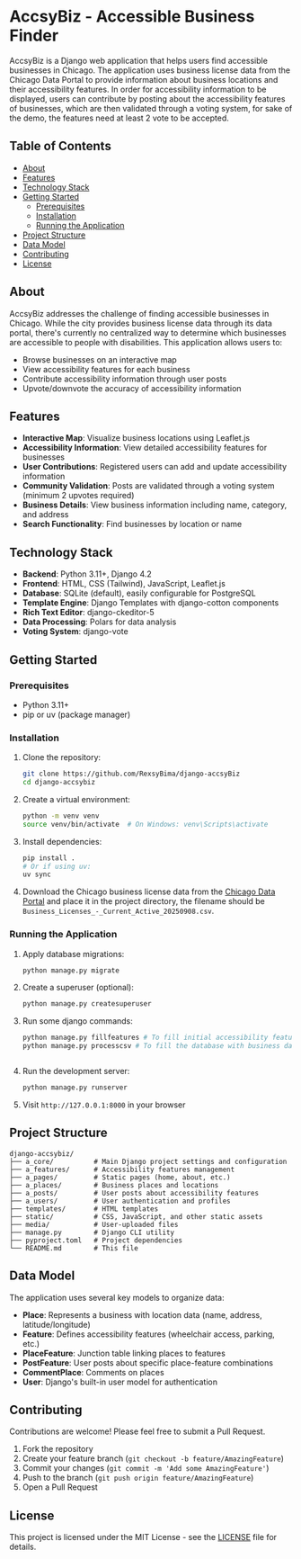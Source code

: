 # AccsyBiz - Accessible Business Finder

AccsyBiz is a Django web application that helps users find accessible businesses in Chicago. The application uses business license data from the Chicago Data Portal to provide information about business locations and their accessibility features. In order for accessibility information to be displayed, users can contribute by posting about the accessibility features of businesses, which are then validated through a voting system, for sake of the demo, the features need at least  2 vote to be accepted.

## Table of Contents

- [About](#about)
- [Features](#features)
- [Technology Stack](#technology-stack)
- [Getting Started](#getting-started)
  - [Prerequisites](#prerequisites)
  - [Installation](#installation)
  - [Running the Application](#running-the-application)
- [Project Structure](#project-structure)
- [Data Model](#data-model)
- [Contributing](#contributing)
- [License](#license)

## About

AccsyBiz addresses the challenge of finding accessible businesses in Chicago. While the city provides business license data through its data portal, there's currently no centralized way to determine which businesses are accessible to people with disabilities. This application allows users to:

- Browse businesses on an interactive map
- View accessibility features for each business
- Contribute accessibility information through user posts
- Upvote/downvote the accuracy of accessibility information

## Features

- **Interactive Map**: Visualize business locations using Leaflet.js
- **Accessibility Information**: View detailed accessibility features for businesses
- **User Contributions**: Registered users can add and update accessibility information
- **Community Validation**: Posts are validated through a voting system (minimum 2 upvotes required)
- **Business Details**: View business information including name, category, and address
- **Search Functionality**: Find businesses by location or name

## Technology Stack

- **Backend**: Python 3.11+, Django 4.2
- **Frontend**: HTML, CSS (Tailwind), JavaScript, Leaflet.js
- **Database**: SQLite (default), easily configurable for PostgreSQL
- **Template Engine**: Django Templates with django-cotton components
- **Rich Text Editor**: django-ckeditor-5
- **Data Processing**: Polars for data analysis
- **Voting System**: django-vote

## Getting Started

### Prerequisites

- Python 3.11+
- pip or uv (package manager)

### Installation

1. Clone the repository:

   ```bash
   git clone https://github.com/RexsyBima/django-accsyBiz
   cd django-accsybiz
   ```

2. Create a virtual environment:

   ```bash
   python -m venv venv
   source venv/bin/activate  # On Windows: venv\Scripts\activate
   ```

3. Install dependencies:

   ```bash
   pip install .
   # Or if using uv:
   uv sync
   ```

4. Download the Chicago business license data from the [Chicago Data Portal](https://data.cityofchicago.org/Community-Economic-Development/Business-Licenses-Current-Active-Map/e4sp-itvq) and place it in the project directory, the filename should be `Business_Licenses_-_Current_Active_20250908.csv`.

### Running the Application

1. Apply database migrations:

   ```bash
   python manage.py migrate
   ```

2. Create a superuser (optional):

   ```bash
   python manage.py createsuperuser
   ```

3. Run some django commands:

   ```bash
   python manage.py fillfeatures # To fill initial accessibility features, brailee menu etc
   python manage.py processcsv # To fill the database with business data from the CSV file Business_Licenses_-_Current_Active_20250908.csv
   ```

   ```

4. Run the development server:

   ```bash
   python manage.py runserver
   ```

5. Visit `http://127.0.0.1:8000` in your browser

## Project Structure

```
django-accsybiz/
├── a_core/          # Main Django project settings and configuration
├── a_features/      # Accessibility features management
├── a_pages/         # Static pages (home, about, etc.)
├── a_places/        # Business places and locations
├── a_posts/         # User posts about accessibility features
├── a_users/         # User authentication and profiles
├── templates/       # HTML templates
├── static/          # CSS, JavaScript, and other static assets
├── media/           # User-uploaded files
├── manage.py        # Django CLI utility
├── pyproject.toml   # Project dependencies
└── README.md        # This file
```

## Data Model

The application uses several key models to organize data:

- **Place**: Represents a business with location data (name, address, latitude/longitude)
- **Feature**: Defines accessibility features (wheelchair access, parking, etc.)
- **PlaceFeature**: Junction table linking places to features
- **PostFeature**: User posts about specific place-feature combinations
- **CommentPlace**: Comments on places
- **User**: Django's built-in user model for authentication

## Contributing

Contributions are welcome! Please feel free to submit a Pull Request.

1. Fork the repository
2. Create your feature branch (`git checkout -b feature/AmazingFeature`)
3. Commit your changes (`git commit -m 'Add some AmazingFeature'`)
4. Push to the branch (`git push origin feature/AmazingFeature`)
5. Open a Pull Request

## License

This project is licensed under the MIT License - see the [LICENSE](LICENSE) file for details.

